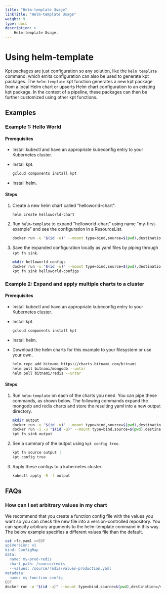 ```yaml
---
title: "Helm-template Usage"
linkTitle: "Helm-template Usage"
weight: 9
type: docs
description: >
    Helm-template Usage.
---
```


# Using helm-template

Kpt packages are just configuration so any solution, like the `helm template` command, which emits configuration can also be used to generate kpt packages. The `helm-template` kpt function generates a new kpt package from a local Helm chart or upserts Helm chart configuration to an existing kpt package. In the context of a pipeline, these packages can then be further customized using other kpt functions.

## Examples

### Example 1: Hello World

#### Prerequisites

* Install kubectl and have an appropriate kubeconfig entry to your Kubernetes cluster.
* Install kpt.  

    ```sh
    gcloud components install kpt
    ```

* Install helm.

#### Steps

1. Create a new helm chart called "helloworld-chart".  

    ```sh
    helm create helloworld-chart
    ```

1. Run `helm-template` to expand "helloworld-chart" using name "my-first-example" and see the configuration in a ResourceList.  

    ```sh
    docker run -u "$(id -u)" --mount type=bind,source=$(pwd),destination=/source gcr.io/kpt-functions/helm-template -d name=my-first-example -d chart_path=/source/helloworld-chart
    ```

1. Save the expanded configuration locally as yaml files by piping through `kpt fn sink`.  

    ```sh
    mkdir helloworld-configs
    docker run -u "$(id -u)" --mount type=bind,source=$(pwd),destination=/source gcr.io/kpt-functions/helm-template -d name=my-first-example -d chart_path=/source/helloworld-chart |
    kpt fn sink helloworld-configs
    ```

### Example 2: Expand and apply multiple charts to a cluster

#### Prerequisites

* Install kubectl and have an appropriate kubeconfig entry to your Kubernetes cluster.
* Install kpt.  

    ```sh
    gcloud components install kpt
    ```

* Install helm.
* Download the helm charts for this example to your filesystem or use your own.  

    ```sh
    helm repo add bitnami https://charts.bitnami.com/bitnami
    helm pull bitnami/mongodb --untar
    helm pull bitnami/redis --untar
    ```

#### Steps

1. Run `helm-template` on each of the charts you need. You can pipe these commands, as shown below. The following commands expand the mongodb and redis charts and store the resulting yaml into a new output directory.  

    ```sh
    mkdir output
    docker run -u "$(id -u)" --mount type=bind,source=$(pwd),destination=/source gcr.io/kpt-functions/helm-template -d name=my-mongodb -d chart_path=/source/mongodb |
    docker run -i -u "$(id -u)" --mount type=bind,source=$(pwd),destination=/source gcr.io/kpt-functions/helm-template -d name=my-redis -d chart_path=/source/redis |
    kpt fn sink output
    ```

2. See a summary of the output using `kpt config tree`.  

    ```sh
    kpt fn source output |
    kpt config tree
    ```

3. Apply these configs to a kubernetes cluster.  

    ```sh
    kubectl apply -R -f output
    ```

## FAQs

### How can I set arbitrary values in my chart

We recommend that you create a function config file with the values you want so you can check the new file into a version-controlled repository. You can specify arbitrary arguments to the helm-template command in this way. The below example specifies a different values file than the default. 

```sh
cat >fc.yaml <<EOF
apiVersion: v1
kind: ConfigMap
data:
  name: my-prod-redis
  chart_path: /source/redis
  --values: /source/redis/values-production.yaml
metadata:
  name: my-function-config
EOF
docker run -u "$(id -u)" --mount type=bind,source=$(pwd),destination=/source gcr.io/kpt-functions/helm-template -f /source/fc.yaml
```
